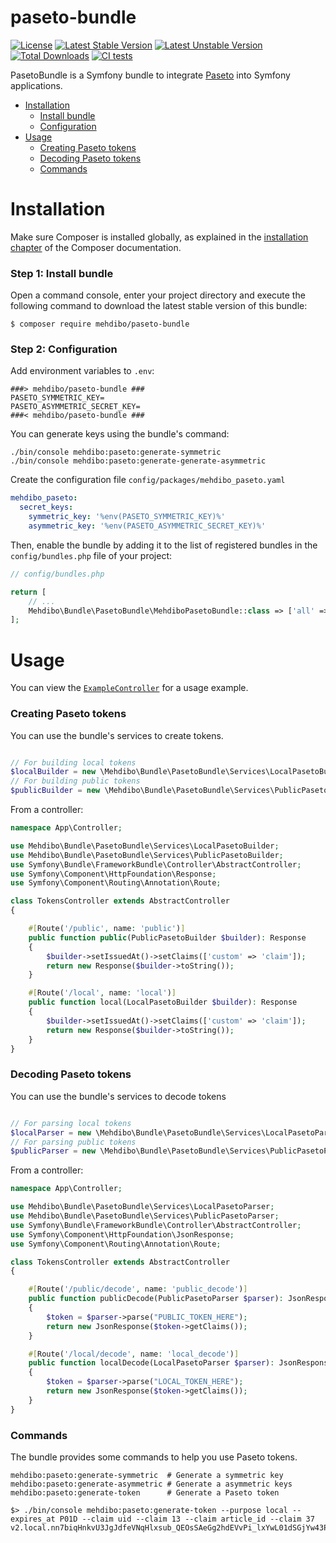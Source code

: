paseto-bundle
=============
[![License](https://poser.pugx.org/mehdibo/paseto-bundle/license)](//packagist.org/packages/mehdibo/paseto-bundle)
[![Latest Stable Version](https://poser.pugx.org/mehdibo/paseto-bundle/v)](//packagist.org/packages/mehdibo/paseto-bundle)
[![Latest Unstable Version](https://poser.pugx.org/mehdibo/paseto-bundle/v/unstable)](//packagist.org/packages/mehdibo/paseto-bundle)
[![Total Downloads](https://poser.pugx.org/mehdibo/paseto-bundle/downloads)](//packagist.org/packages/mehdibo/paseto-bundle)
[![CI tests](https://github.com/mehdibo/paseto-bundle/actions/workflows/tests.yml/badge.svg)](https://github.com/mehdibo/paseto-bundle/actions/workflows/tests.yml)

PasetoBundle is a Symfony bundle to integrate [Paseto](https://github.com/paragonie/paseto/) into Symfony applications.

- [Installation](#installation)
  - [Install bundle](#step-1-install-bundle)
  - [Configuration](#step-2-configuration)
- [Usage](#installation)
  - [Creating Paseto tokens](#creating-paseto-tokens)
  - [Decoding Paseto tokens](#decoding-paseto-tokens)
  - [Commands](#commands)

Installation
============

Make sure Composer is installed globally, as explained in the
[installation chapter](https://getcomposer.org/doc/00-intro.md)
of the Composer documentation.

### Step 1: Install bundle

Open a command console, enter your project directory and execute the
following command to download the latest stable version of this bundle:

```shell
$ composer require mehdibo/paseto-bundle
```

### Step 2: Configuration
Add environment variables to `.env`:
```dotenv
###> mehdibo/paseto-bundle ###
PASETO_SYMMETRIC_KEY=
PASETO_ASYMMETRIC_SECRET_KEY=
###< mehdibo/paseto-bundle ###
```

You can generate keys using the bundle's command:
```shell
./bin/console mehdibo:paseto:generate-symmetric
./bin/console mehdibo:paseto:generate-generate-asymmetric
```

Create the configuration file `config/packages/mehdibo_paseto.yaml`

```yaml
mehdibo_paseto:
  secret_keys:
    symmetric_key: '%env(PASETO_SYMMETRIC_KEY)%'
    asymmetric_key: '%env(PASETO_ASYMMETRIC_SECRET_KEY)%'
```

Then, enable the bundle by adding it to the list of registered bundles
in the `config/bundles.php` file of your project:

```php
// config/bundles.php

return [
    // ...
    Mehdibo\Bundle\PasetoBundle\MehdiboPasetoBundle::class => ['all' => true],
];
```

Usage
============

You can view the [`ExampleController`](./ExampleController.php) for a usage example.

### Creating Paseto tokens

You can use the bundle's services to create tokens.

```php

// For building local tokens
$localBuilder = new \Mehdibo\Bundle\PasetoBundle\Services\LocalPasetoBuilder();
// For building public tokens
$publicBuilder = new \Mehdibo\Bundle\PasetoBundle\Services\PublicPasetoBuilder();
```

From a controller:

```php
namespace App\Controller;

use Mehdibo\Bundle\PasetoBundle\Services\LocalPasetoBuilder;
use Mehdibo\Bundle\PasetoBundle\Services\PublicPasetoBuilder;
use Symfony\Bundle\FrameworkBundle\Controller\AbstractController;
use Symfony\Component\HttpFoundation\Response;
use Symfony\Component\Routing\Annotation\Route;

class TokensController extends AbstractController
{

    #[Route('/public', name: 'public')]
    public function public(PublicPasetoBuilder $builder): Response
    {
        $builder->setIssuedAt()->setClaims(['custom' => 'claim']);
        return new Response($builder->toString());
    }

    #[Route('/local', name: 'local')]
    public function local(LocalPasetoBuilder $builder): Response
    {
        $builder->setIssuedAt()->setClaims(['custom' => 'claim']);
        return new Response($builder->toString());
    }
}
```

### Decoding Paseto tokens

You can use the bundle's services to decode tokens

```php

// For parsing local tokens
$localParser = new \Mehdibo\Bundle\PasetoBundle\Services\LocalPasetoParser();
// For parsing public tokens
$publicParser = new \Mehdibo\Bundle\PasetoBundle\Services\PublicPasetoParser();
```

From a controller:

```php
namespace App\Controller;

use Mehdibo\Bundle\PasetoBundle\Services\LocalPasetoParser;
use Mehdibo\Bundle\PasetoBundle\Services\PublicPasetoParser;
use Symfony\Bundle\FrameworkBundle\Controller\AbstractController;
use Symfony\Component\HttpFoundation\JsonResponse;
use Symfony\Component\Routing\Annotation\Route;

class TokensController extends AbstractController
{

    #[Route('/public/decode', name: 'public_decode')]
    public function publicDecode(PublicPasetoParser $parser): JsonResponse
    {
        $token = $parser->parse("PUBLIC_TOKEN_HERE");
        return new JsonResponse($token->getClaims());
    }

    #[Route('/local/decode', name: 'local_decode')]
    public function localDecode(LocalPasetoParser $parser): JsonResponse
    {
        $token = $parser->parse("LOCAL_TOKEN_HERE");
        return new JsonResponse($token->getClaims());
    }
}
```

### Commands
The bundle provides some commands to help you use Paseto tokens.

```shell
mehdibo:paseto:generate-symmetric  # Generate a symmetric key
mehdibo:paseto:generate-asymmetric # Generate a asymmetric keys
mehdibo:paseto:generate-token      # Generate a Paseto token
```

```shell
$> ./bin/console mehdibo:paseto:generate-token --purpose local --expires_at P01D --claim uid --claim 13 --claim article_id --claim 37
v2.local.nn7biqHnkvU3JgJdfeVNqHlxsub_QEOsSAeGg2hdEVvPi_lxYwL01dSGjYw43P8PE0zorghJq2S6Czo8ztTxQ_UlSeYqPehXJ498Rk3Y9ouwqj2Z9j0Bk1uSbEBSqXPdr1GeeM0kpPk
```
